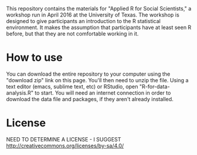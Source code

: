 This repository contains the materials for "Applied R for Social
Scientists," a workshop run in April 2016 at the University of Texas.
The workshop is designed to give participants an introduction to the R
statistical environment. It makes the assumption that participants
have at least seen R before, but that they are not comfortable working
in it. 

# How to use
You can download the entire repository to your computer using the
"download zip" link on this page. You'll then need to unzip the file.
Using a text editor (emacs, sublime text, etc) or RStudio, open
"R-for-data-analysis.R" to start. You will need an internet connection
in order to download the data file and packages, if they aren't
already installed. 

# License 

NEED TO DETERMINE A LICENSE - I SUGGEST
 http://creativecommons.org/licenses/by-sa/4.0/
